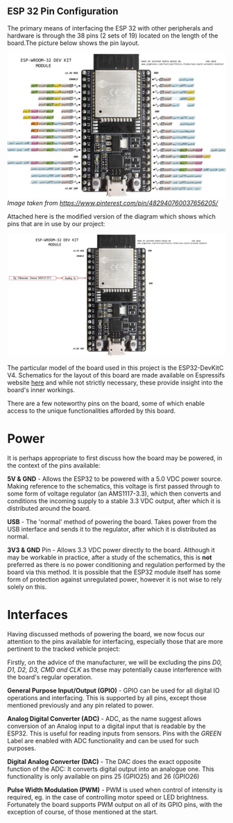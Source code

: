 ## ESP 32 Pin Configuration

The primary means of interfacing the ESP 32 with other peripherals and hardware is through the 38 pins (2 sets of 19) located on the length of the board.The picture below shows the pin layout.

![Standard Pin Configuration](../Pin_Configuration/Pictures/esp32_pinout.jpg)
*Image taken from https://www.pinterest.com/pin/482940760037656205/*

Attached here is the modified version of the diagram which shows which pins that are in use by our project:

![Standard Pin Configuration](../Pin_Configuration/Pictures/esp32_pinout_custom.jpg)


The particular model of the board used in this project is the ESP32-DevKitC V4. Schematics for the layout of this board are made available on Espressifs website [here](https://dl.espressif.com/dl/schematics/esp32_devkitc_v4-sch.pdf) and while not strictly necessary, these provide insight into the board's inner workings.

There are a few noteworthy pins on the board, some of which enable access to the unique functionalities afforded by this board.

# Power

It is perhaps appropriate to first discuss how the board may be powered, in the context of the pins available:

**5V & GND** - Allows the ESP32 to be powered with a 5.0 VDC power source. Making reference to the schematics, this voltage is first passed through to some form of voltage regulator (an AMS1117-3.3), which then converts and conditions the incoming supply to a stable 3.3 VDC output, after which it is distributed around the board.

**USB** - The 'normal' method of powering the board. Takes power from the USB interface and sends it to the regulator, after which it is distributed as normal.

**3V3 & GND** Pin - Allows 3.3 VDC power directly to the board. Although it may be workable in practice, after a study of the schematics, this is **not** preferred as there is no power conditioning and regulation performed by the board via this method. It is possible that the ESP32 module itself has some form of protection against unregulated power, however it is not wise to rely solely on this.

# Interfaces

Having discussed methods of powering the board, we now focus our attention to the pins available for interfacing, especially those that are more pertinent to the tracked vehicle project:

Firstly, on the advice of the manufacturer, we will be excluding the pins *D0, D1, D2, D3, CMD and CLK* as these may potentially cause interference with the board's regular operation.

**General Purpose Input/Output (GPIO)** - GPIO can be used for all digital IO operations and interfacing. This is supported by all pins, except those mentioned previously and any pin related to power.

**Analog Digital Converter (ADC)** - ADC, as the name suggest allows conversion of an Analog input to a digital input that is readable by the ESP32. This is useful for reading inputs from sensors. Pins with the *GREEN* Label are enabled with ADC functionality and can be used for such purposes.

**Digital Analog Converter (DAC)** - The DAC does the exact opposite function of the ADC: It converts digital output into an analogue one. This functionality is only available on pins 25 (GPIO25) and 26 (GPIO26)

**Pulse Width Modulation (PWM)** - PWM is used when control of intensity is required, eg. in the case of controlling motor speed or LED brightness. Fortunately the board supports PWM output on all of its GPIO pins, with the exception of course, of those mentioned at the start.
